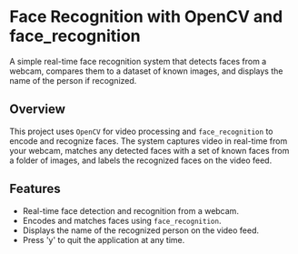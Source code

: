 # Face Recognition with OpenCV and face_recognition

A simple real-time face recognition system that detects faces from a webcam, compares them to a dataset of known images, and displays the name of the person if recognized.

## Overview

This project uses `OpenCV` for video processing and `face_recognition` to encode and recognize faces. The system captures video in real-time from your webcam, matches any detected faces with a set of known faces from a folder of images, and labels the recognized faces on the video feed.

## Features

- Real-time face detection and recognition from a webcam.
- Encodes and matches faces using `face_recognition`.
- Displays the name of the recognized person on the video feed.
- Press 'y' to quit the application at any time.

 
